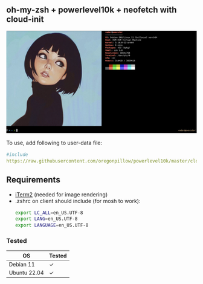 ## oh-my-zsh + powerlevel10k + neofetch with cloud-init

![screenshot](./screenshot.png)


To use, add following to user-data file:

```yaml
#include
https://raw.githubusercontent.com/oregonpillow/powerlevel10k/master/cloud-init.yml
```

## Requirements
- [iTerm2](https://iterm2.com/) (needed for image rendering)
- .zshrc on client should include (for mosh to work):
  ```bash
  export LC_ALL=en_US.UTF-8
  export LANG=en_US.UTF-8
  export LANGUAGE=en_US.UTF-8
  ```

### Tested

|OS            |Tested|
|--------------|------|
| Debian 11    |   ✓  |
| Ubuntu 22.04 |   ✓  |


